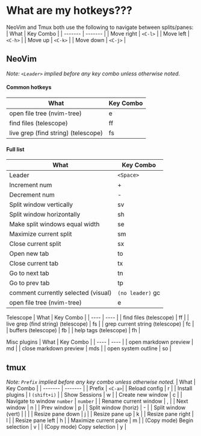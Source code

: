# What are my hotkeys???

NeoVim and Tmux both use the following to navigate between splits/panes:
| What | Key Combo |
| ------- | ------- |
| Move right | `<C-l>` |
| Move left | `<C-h>` |
| Move up | `<C-k>` |
| Move down | `<C-j>` |


## NeoVim
*Note: `<Leader>` implied before any key combo unless otherwise noted.*
#### Common hotkeys
| What | Key Combo |
| ------- | ------- |
| open file tree (nvim-tree) | <Leader>e |
| find files (telescope) | <Leader>ff |
| live grep (find string) (telescope) | <Leader>fs |

#### Full list
| What | Key Combo |
| ------- | ------- |
| Leader | `<Space>` |
| Increment num | <Leader>+ |
| Decrement num | <Leader>- |
| Split window vertically | <Leader>sv |
| Split window horizontally | <Leader>sh |
| Make split windows equal width | <Leader>se |
| Maximize current split | <Leader>sm |
| Close current split | <Leader>sx |
| Open new tab | <Leader>to |
| Close current tab | <Leader>tx |
| Go to next tab | <Leader>tn |
| Go to prev tab | <Leader>tp |
| comment currently selected (visual) | `(no leader)` gc |
| open file tree (nvim-tree) | <Leader>e |

Telescope
| What | Key Combo |
| ---- | ---- |
| find files (telescope) | <Leader>ff |
| live grep (find string) (telescope) | <Leader>fs |
| grep current string (telescope) | <Leader>fc |
| buffers (telescope) | <Leader>fb |
| help tags (telescope) | <Leader>fh |

Misc plugins
| What | Key Combo |
| ---- | ---- |
| open markdown preview | md |
| close markdown preview | mds |
| open system outline | so |

## tmux
*Note: `Prefix` implied before any key combo unless otherwise noted.*
| What | Key Combo |
| ------- | ------- |
| Prefix | `<C-a>`|
| Reload config | r |
| Install plugins | I `(shift+i)` |
| Show Sessions | w |
| Create new window | c |
| Navigate to window `number` | `number` |
| Rename current window | , |
| Next window | n |
| Prev window | p |
| Split window (horiz) | - |
| Split window (vert) | &#124; |
| Resize pane down | j |
| Resize pane up | k |
| Resize pane right | l |
| Resize pane left | h |
| Maximize current pane | m |
| (Copy mode) Begin selection | v |
| (Copy mode) Copy selection | y |

